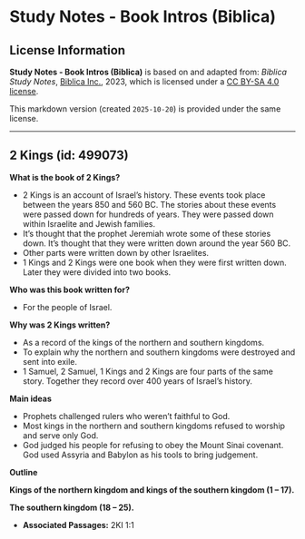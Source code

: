 # Study Notes - Book Intros (Biblica)

## License Information

**Study Notes - Book Intros (Biblica)** is based on and adapted from: _Biblica Study Notes_, [Biblica Inc.](https://www.biblica.com/), 2023, which is licensed under a [CC BY-SA 4.0 license](https://creativecommons.org/licenses/by-sa/4.0/legalcode.en).

This markdown version (created `2025-10-20`) is provided under the same license.



--------------------------------

## 2 Kings (id: 499073)

**What is the book of 2 Kings?**

* 2 Kings is an account of Israel’s history. These events took place between the years 850 and 560 BC. The stories about these events were passed down for hundreds of years. They were passed down within Israelite and Jewish families.
* It’s thought that the prophet Jeremiah wrote some of these stories down. It’s thought that they were written down around the year 560 BC.
* Other parts were written down by other Israelites.
* 1 Kings and 2 Kings were one book when they were first written down. Later they were divided into two books.

**Who was this book written for?**

* For the people of Israel.

**Why was 2 Kings written?**

* As a record of the kings of the northern and southern kingdoms.
* To explain why the northern and southern kingdoms were destroyed and sent into exile.
* 1 Samuel, 2 Samuel, 1 Kings and 2 Kings are four parts of the same story. Together they record over 400 years of Israel’s history.

**Main ideas**

* Prophets challenged rulers who weren’t faithful to God.
* Most kings in the northern and southern kingdoms refused to worship and serve only God.
* God judged his people for refusing to obey the Mount Sinai covenant. God used Assyria and Babylon as his tools to bring judgement.

**Outline**

**Kings of the northern kingdom and kings of the southern kingdom (1 – 17\).**

**The southern kingdom (18 ­– 25\).**

* **Associated Passages:** 2KI 1:1

